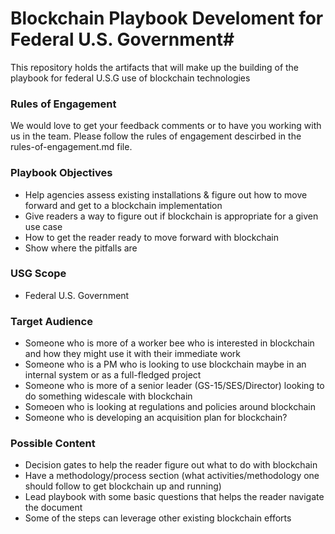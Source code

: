 # Blockchain Playbook Develoment for Federal U.S. Government#

This repository holds the artifacts that will make up the building of the playbook for federal U.S.G use of blockchain technologies

### Rules of Engagement ###
We would love to get your feedback comments or to have you working with us in the team.
Please follow the rules of engagement descirbed in the rules-of-engagement.md file.

### Playbook Objectives ###

- Help agencies assess existing installations & figure out how to move forward and get to a blockchain implementation
- Give readers a way to figure out if blockchain is appropriate for a given use case
- How to get the reader ready to move forward with blockchain
- Show where the pitfalls are

### USG Scope ###

- Federal U.S. Government

### Target Audience ###

- Someone who is more of a worker bee who is interested in blockchain and how they might use it with their immediate work
- Someone who is a PM who is looking to use blockchain maybe in an internal system or as a full-fledged project
- Someone who is more of a senior leader (GS-15/SES/Director) looking to do something widescale with blockchain
- Someoen who is looking at regulations and policies around blockchain
- Someone who is developing an acquisition plan for blockchain?

### Possible Content ###

- Decision gates to help the reader figure out what to do with blockchain
- Have a methodology/process section (what activities/methodology one should follow to get blockchain up and running)
- Lead playbook with some basic questions that helps the reader navigate the document
- Some of the steps can leverage other existing blockchain efforts
